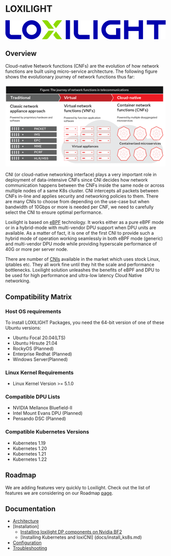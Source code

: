 # LOXILIGHT

![loxilight Logo](logos/color.png)

## Overview

Cloud-native Network functions (CNFs) are the evolution of how network functions are built using micro-service architecture. The following figure shows the evolutionary journey of network functions thus far:

![loxilight Logo](logos/CNF.png)

CNI (or cloud-native networking interface) plays a very important role in deployment of data-intensive CNFs since CNI decides how network communication happens between the CNFs inside the same node or across multiple nodes of a same K8s cluster. CNI intercepts all packets between CNFs in-line and applies security and networking policies to them. There are many CNIs to choose from depending on the use-case but when bandwidth of 10Gbps or more is needed per CNF, we need to carefully select the CNI to ensure optimal performance. 

Loxilight is based on [eBPF](https://www.netlox.io/post/cloud-networking-with-ebpf) technology. It works either as a pure eBPF mode or in a hybrid-mode with multi-vendor DPU support when DPU units are available. As a matter of fact, it is one of the first CNI to provide such a hybrid mode of operation working seamlessly in both eBPF mode (generic) and multi-vendor DPU mode while providing hyperscale performance of 40G or more per server node.

There are number of [CNIs](https://github.com/containernetworking/cni) available in the market which uses stock Linux, iptables etc. They all work fine until they hit the scale and performance bottlenecks. Loxilight solution unleashes the benefits of eBPF and DPU to be used for high performance and ultra-low latency Cloud Native networking.

## Compatibility Matrix 

### Host OS requirements
To install LOXILIGHT Packages, you need the 64-bit version of one of these Ubuntu versions:
* Ubuntu Focal 20.04(LTS)
* Ubuntu Hirsute 21.04
* RockyOS (Planned)
* Enterprise Redhat (Planned)
* Windows Server(Planned)

### Linux Kernel Requirements
* Linux Kernel Version >= 5.1.0

### Compatible DPU Lists
* NVIDIA Mellanox Bluefield-II
* Intel Mount Evans DPU (Planned)
* Pensando DSC (Planned)

### Compatible Kubernetes Versions
* Kubernetes 1.19
* Kubernetes 1.20
* Kubernetes 1.21
* Kubernetes 1.22

## Roadmap
We are adding features very quickly to Loxilight. Check out the list of features we are considering on our Roadmap [page](docs/roadmap.md). 

## Documentation
- [Architecture](docs/design/architecture.md)
- [Installation]
  - [Installing loxilight DP components on Nvidia BF2](docs/install_bf2.md)
  - [Installing Kubernetes and loxiCNI] (docs/install_ks8s.md)
- [Configuration](docs/configuration.md)
- [Troubleshooting](docs/troubleshooting.md)
